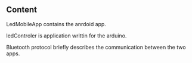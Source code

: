 ## Content

LedMobileApp contains the anrdoid app.

ledControler is application writtin for the arduino.

Bluetooth protocol briefly describes the communication between the two apps.
